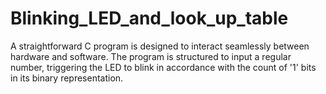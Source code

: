 # Blinking_LED_and_look_up_table
A straightforward C program is designed to interact seamlessly between hardware and software. The program is structured to input a regular number, triggering the LED to blink in accordance with the count of '1' bits in its binary representation.
